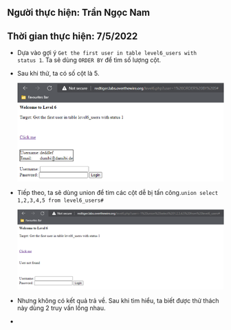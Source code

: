 ## Người thực hiện: Trần Ngọc Nam
## Thời gian thực hiện: 7/5/2022

- Dựa vào gợi ý <code>Get the first user in table level6_users with status 1</code>. Ta sẽ dùng <code>ORDER BY</code> để tìm số lượng cột.
- Sau khi thử, ta có số cột là 5.
  
  ![CHESSE](img/26.png)

- Tiếp theo, ta sẽ dùng union để tim các cột dễ bị tấn công.<code>union select 1,2,3,4,5 from level6_users#</code>
  
  ![CHESSE](img/27.png)

- Nhưng không có kết quả trả về. Sau khi tìm hiểu, ta biết được thử thách này dùng 2 truy vấn lồng nhau.
- 